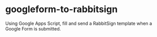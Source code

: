 # googleform-to-rabbitsign
Using Google Apps Script, fill and send a RabbitSign template when a Google Form is submitted.
